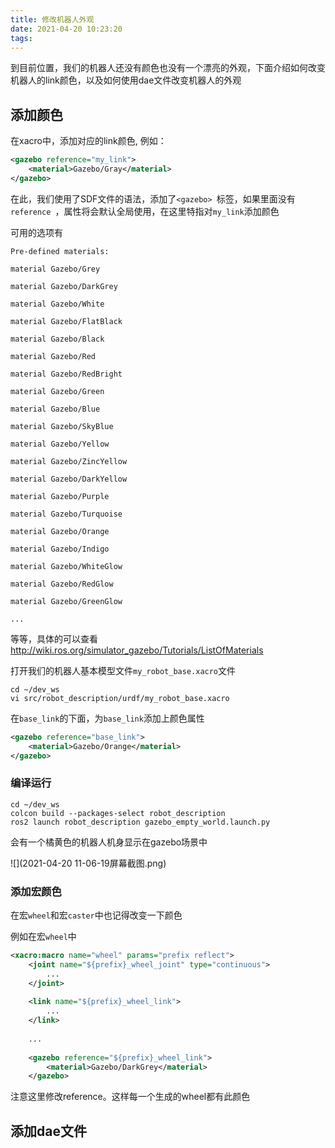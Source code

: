 ```yaml
---
title: 修改机器人外观
date: 2021-04-20 10:23:20
tags:
---
```


到目前位置，我们的机器人还没有颜色也没有一个漂亮的外观，下面介绍如何改变机器人的link颜色，以及如何使用dae文件改变机器人的外观

## 添加颜色

在xacro中，添加对应的link颜色, 例如：

```xml
<gazebo reference="my_link">
    <material>Gazebo/Gray</material>
</gazebo>
```

在此，我们使用了SDF文件的语法，添加了`<gazebo> `标签，如果里面没有`reference `，属性将会默认全局使用，在这里特指对`my_link`添加颜色

可用的选项有

```
Pre-defined materials:

material Gazebo/Grey

material Gazebo/DarkGrey

material Gazebo/White

material Gazebo/FlatBlack

material Gazebo/Black

material Gazebo/Red

material Gazebo/RedBright

material Gazebo/Green

material Gazebo/Blue

material Gazebo/SkyBlue

material Gazebo/Yellow

material Gazebo/ZincYellow

material Gazebo/DarkYellow

material Gazebo/Purple

material Gazebo/Turquoise

material Gazebo/Orange

material Gazebo/Indigo

material Gazebo/WhiteGlow

material Gazebo/RedGlow

material Gazebo/GreenGlow

...
```

等等，具体的可以查看 http://wiki.ros.org/simulator_gazebo/Tutorials/ListOfMaterials



打开我们的机器人基本模型文件`my_robot_base.xacro`文件

```
cd ~/dev_ws
vi src/robot_description/urdf/my_robot_base.xacro
```

在`base_link`的下面，为`base_link`添加上颜色属性

```xml
<gazebo reference="base_link">
	<material>Gazebo/Orange</material>
</gazebo>
```

### 编译运行

```
cd ~/dev_ws
colcon build --packages-select robot_description
ros2 launch robot_description gazebo_empty_world.launch.py
```

会有一个橘黄色的机器人机身显示在gazebo场景中

![](2021-04-20 11-06-19屏幕截图.png)



### 添加宏颜色

在宏`wheel`和宏`caster`中也记得改变一下颜色

例如在宏`wheel`中

```xml
<xacro:macro name="wheel" params="prefix reflect">
	<joint name="${prefix}_wheel_joint" type="continuous">
    	...	
    </joint>
    
    <link name="${prefix}_wheel_link">
        ...
    </link>
    
    ...
    
    <gazebo reference="${prefix}_wheel_link">
		<material>Gazebo/DarkGrey</material>
	</gazebo>
```

注意这里修改reference。这样每一个生成的wheel都有此颜色

## 添加dae文件









